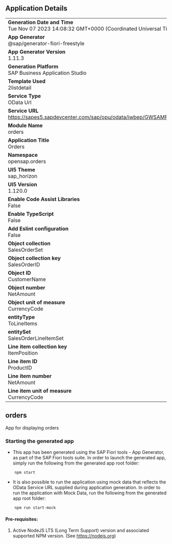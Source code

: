 ## Application Details
|               |
| ------------- |
|**Generation Date and Time**<br>Tue Nov 07 2023 14:08:32 GMT+0000 (Coordinated Universal Time)|
|**App Generator**<br>@sap/generator-fiori-freestyle|
|**App Generator Version**<br>1.11.3|
|**Generation Platform**<br>SAP Business Application Studio|
|**Template Used**<br>2listdetail|
|**Service Type**<br>OData Url|
|**Service URL**<br>https://sapes5.sapdevcenter.com/sap/opu/odata/iwbep/GWSAMPLE_BASIC/
|**Module Name**<br>orders|
|**Application Title**<br>Orders|
|**Namespace**<br>opensap.orders|
|**UI5 Theme**<br>sap_horizon|
|**UI5 Version**<br>1.120.0|
|**Enable Code Assist Libraries**<br>False|
|**Enable TypeScript**<br>False|
|**Add Eslint configuration**<br>False|
|**Object collection**<br>SalesOrderSet|
|**Object collection key**<br>SalesOrderID|
|**Object ID**<br>CustomerName|
|**Object number**<br>NetAmount|
|**Object unit of measure**<br>CurrencyCode|
|**entityType**<br>ToLineItems|
|**entitySet**<br>SalesOrderLineItemSet|
|**Line item collection key**<br>ItemPosition|
|**Line item ID**<br>ProductID|
|**Line item number**<br>NetAmount|
|**Line item unit of measure**<br>CurrencyCode|

## orders

App for displaying orders

### Starting the generated app

-   This app has been generated using the SAP Fiori tools - App Generator, as part of the SAP Fiori tools suite.  In order to launch the generated app, simply run the following from the generated app root folder:

```
    npm start
```

- It is also possible to run the application using mock data that reflects the OData Service URL supplied during application generation.  In order to run the application with Mock Data, run the following from the generated app root folder:

```
    npm run start-mock
```

#### Pre-requisites:

1. Active NodeJS LTS (Long Term Support) version and associated supported NPM version.  (See https://nodejs.org)


